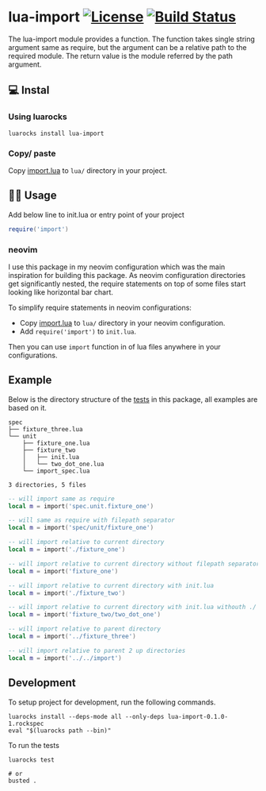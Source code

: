 # lua-import [![License](http://img.shields.io/badge/Licence-MIT-brightgreen.svg)](LICENSE) [![Build Status](https://github.com/yogeshlonkar/lua-import/actions/workflows/on-push.yml/badge.svg)](https://github.com/yogeshlonkar/lua-import/actions)
The lua-import module provides a function.
The function takes single string argument same as require, but the argument can be a relative path to the required module.
The return value is the module referred by the path argument.

## 💻 Instal
    
### Using luarocks

``` shell
luarocks install lua-import
```

### Copy/ paste

Copy [import.lua](import.lua) to `lua/` directory in your project.

## 🧑‍💻  Usage 

Add below line to init.lua or entry point of your project

```lua
require('import')
```

### neovim

I use this package in my neovim configuration which was the main inspiration for building this package.
As neovim configuration directories get significantly nested, the require statements on top of some files start looking like horizontal bar chart.

To simplify require statements in neovim configurations:

- Copy [import.lua](import.lua) to `lua/` directory in your neovim configuration.
- Add `require('import')` to `init.lua`.

Then you can use `import` function in of lua files anywhere in your configurations.

## Example

Below is the directory structure of the [tests](spec) in this package, all examples are based on it.

```text
spec
├── fixture_three.lua
└── unit
    ├── fixture_one.lua
    ├── fixture_two
    │   ├── init.lua
    │   └── two_dot_one.lua
    └── import_spec.lua

3 directories, 5 files
```

```lua
-- will import same as require
local m = import('spec.unit.fixture_one')

-- will same as require with filepath separator
local m = import('spec/unit/fixture_one')

-- will import relative to current directory
local m = import('./fixture_one')

-- will import relative to current directory without filepath separator
local m = import('fixture_one')

-- will import relative to current directory with init.lua
local m = import('./fixture_two')

-- will import relative to current directory with init.lua withouth ./
local m = import('fixture_two/two_dot_one')

-- will import relative to parent directory
local m = import('../fixture_three')

-- will import relative to parent 2 up directories
local m = import('../../import')
```

## Development

To setup project for development, run the following commands.

```shell
luarocks install --deps-mode all --only-deps lua-import-0.1.0-1.rockspec
eval "$(luarocks path --bin)"
```

To run the tests

```shell
luarocks test

# or
busted .
```
